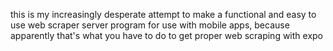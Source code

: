 this is my increasingly desperate attempt to make a functional and easy to use web scraper server program for use with mobile apps, because apparently that's what you have to do to get proper web scraping with expo
